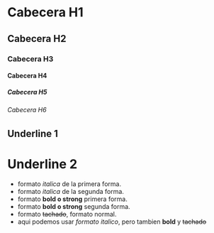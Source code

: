 # Cabecera H1
## Cabecera H2
### Cabecera H3
#### Cabecera H4
##### Cabecera H5
###### Cabecera H6

Underline 1
-------------

Underline 2
============

- formato *italica* de la primera forma.
- formato _italica_ de la segunda forma.
- formato **bold o strong** primera forma.
- formato __bold o strong__ segunda forma.
- formato ~~tachado~~, formato normal.
- aqui podemos usar *formato italico*, pero tambien **bold** y ~~tachado~~ 